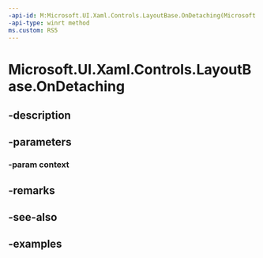 ```yaml
---
-api-id: M:Microsoft.UI.Xaml.Controls.LayoutBase.OnDetaching(Microsoft.UI.Xaml.Controls.LayoutContext)
-api-type: winrt method
ms.custom: RS5
---
```


<!-- Method syntax.
public void LayoutBase.OnDetaching(LayoutContext context)
-->

# Microsoft.UI.Xaml.Controls.LayoutBase.OnDetaching

## -description

## -parameters
### -param context

## -remarks

## -see-also

## -examples

